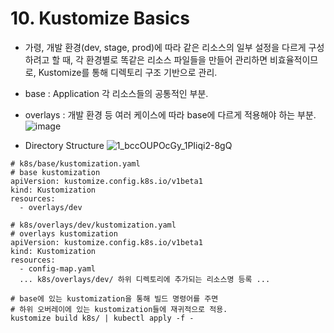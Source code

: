 # 10. Kustomize Basics
- 가령, 개발 환경(dev, stage, prod)에 따라 같은 리소스의 일부 설정을 다르게 구성하려고 할 때,
  각 환경별로 똑같은 리소스 파일들을 만들어 관리하면 비효율적이므로, Kustomize를 통해 디렉토리 구조 기반으로 관리.  
- base : Application 각 리소스들의 공통적인 부분.  
- overlays : 개발 환경 등 여러 케이스에 따라 base에 다르게 적용해야 하는 부분.  
![image](https://github.com/user-attachments/assets/ef167f32-857c-4aa0-b1bf-ff6f99551e74)

- Directory Structure
![1_bccOUPOcGy_1PIiqi2-8gQ](https://github.com/user-attachments/assets/5b277854-e64f-4aee-9377-7f9319c0f03c)


```
# k8s/base/kustomization.yaml
# base kustomization
apiVersion: kustomize.config.k8s.io/v1beta1
kind: Kustomization
resources:
  - overlays/dev
```
```
# k8s/overlays/dev/kustomization.yaml
# overlays kustomization
apiVersion: kustomize.config.k8s.io/v1beta1
kind: Kustomization
resources:
  - config-map.yaml
  ... k8s/overlays/dev/ 하위 디렉토리에 추가되는 리소스명 등록 ...
```
```
# base에 있는 kustomization을 통해 빌드 명령어를 주면  
# 하위 오버레이에 있는 kustomization들에 재귀적으로 적용.  
kustomize build k8s/ | kubectl apply -f -
```

